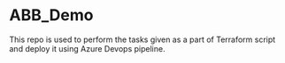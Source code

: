 # ABB_Demo
This repo is used to perform the tasks given as a part of Terraform script and deploy it using Azure Devops pipeline.



